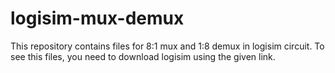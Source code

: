 # logisim-mux-demux
This repository contains files for 8:1 mux and 1:8 demux in logisim circuit. To see this files, you need to download logisim using the given link. 
